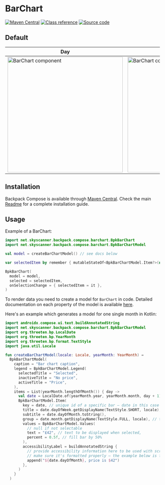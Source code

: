 # BarChart

[![Maven Central](https://img.shields.io/maven-central/v/net.skyscanner.backpack/backpack-compose)](https://search.maven.org/artifact/net.skyscanner.backpack/backpack-compose)
[![Class reference](https://img.shields.io/badge/Class%20reference-Android-blue)](https://backpack.github.io/android/backpack-compose/net.skyscanner.backpack.compose.barchart)
[![Source code](https://img.shields.io/badge/Source%20code-GitHub-lightgrey)](https://github.com/Skyscanner/backpack-android/tree/main/backpack-compose/src/main/kotlin/net/skyscanner/backpack/compose/barchart)

## Default

| Day                                                                                                                                                          | Night |
|--------------------------------------------------------------------------------------------------------------------------------------------------------------| --- |
| <img src="https://raw.githubusercontent.com/Skyscanner/backpack-android/main/docs/compose/BarChart/screenshots/all.png" alt="BarChart component" width="375" /> |<img src="https://raw.githubusercontent.com/Skyscanner/backpack-android/main/docs/compose/BarChart/screenshots/all_dm.png" alt="BarChart component - dark mode" width="375" /> |

## Installation

Backpack Compose is available
through [Maven Central](https://search.maven.org/artifact/net.skyscanner.backpack/backpack-compose). Check the
main [Readme](https://github.com/skyscanner/backpack-android#installation) for a complete installation guide.

## Usage

Example of a BarChart:

```Kotlin
import net.skyscanner.backpack.compose.barchart.BpkBarChart
import net.skyscanner.backpack.compose.barchart.BpkBarChartModel

val model = createBarChartModel() // see docs below

var selectedItem by remember { mutableStateOf<BpkBarChartModel.Item?>(null) }

BpkBarChart(
  model = model,
  selected = selectedItem,
  onSelectionChange = { selectedItem = it },
)
```

To render data you need to create a model for `BarChart` in code.
Detailed documentation on each property of the model is
available [here](https://backpack.github.io/android/Backpack/net.skyscanner.backpack.compose.barchart).

Here's an example which generates a model for one single month in Kotlin:

```kotlin
import androidx.compose.ui.text.buildAnnotatedString
import net.skyscanner.backpack.compose.barchart.BpkBarChartModel
import org.threeten.bp.LocalDate
import org.threeten.bp.YearMonth
import org.threeten.bp.format.TextStyle
import java.util.Locale

fun createBarChartModel(locale: Locale, yearMonth: YearMonth) =
  BpkBarChartModel(
    caption = "Bar chart caption",
    legend = BpkBarChartModel.Legend(
      selectedTitle = "Selected",
      inactiveTitle = "No price",
      activeTitle = "Price",
    ),
    items = List(yearMonth.lengthOfMonth()) { day ->
      val date = LocalDate.of(yearMonth.year, yearMonth.month, day + 1)
      BpkBarChartModel.Item(
        key = date, // unique id of a specific bar – date in this case
        title = date.dayOfWeek.getDisplayName(TextStyle.SHORT, locale),
        subtitle = date.dayOfMonth.toString(),
        group = date.month.getDisplayName(TextStyle.FULL, locale), // title of the current list section
        values = BpkBarChartModel.Values(
          // null if not selectable
          text = "£42", // text to be displayed when selected,
          percent = 0.5f, // fill bar by 50%
        ),
        accessibilityLabel = buildAnnotatedString {
          // provide accessibility information here to be used with screen readers
          // make sure it's formatted properly – the example below is for general concept purposes
          append("${date.dayOfMonth}, price is $42")
        },
      )
    }
  )

```
